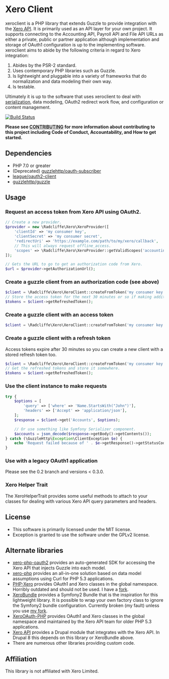 # Xero Client

xeroclient is a PHP library that extends Guzzle to provide integration with the [Xero API](https://developer.xero.com). It is primarily used as an API layer for your own project. It supports connecting to the Accounting API, Payroll API and File API URLs as either a private, public or partner application although implementation and storage of OAuth1 configuration is up to the implementing software. xeroclient aims to abide by the following criteria in regard to Xero integration:

1. Abides by the PSR-2 standard.
2. Uses contemporary PHP libraries such as Guzzle.
3. Is lightweight and pluggable into a variety of frameworks that do normalization and data modeling their own way.
4. Is testable.

Ultimately it is up to the software that uses xeroclient to deal with [serialization](http://symfony.com/doc/current/components/serializer.html), data modeling, OAuth2 redirect work flow, and configuration or content management.

[![Build Status](https://travis-ci.org/mradcliffe/xeroclient.svg?branch=master)](https://travis-ci.org/mradcliffe/xeroclient)

**Please see [CONTRIBUTING](./CONTRIBUTING.md) for more information about contributing to this project including Code of Conduct, Accountability, and How to get started.**

## Dependencies

* PHP 7.0 or greater
* (Deprecated) [guzzlehttp/oauth-subscriber](https://packagist.org/packages/guzzlehttp/oauth-subscriber)
* [league/oauth2-client](https://packagist.org/packages/league/oauth2-client)
* [guzzlehttp/guzzle](https://packagist.org/packages/guzzlehttp/guzzle)

## Usage

### Request an access token from Xero API using OAuth2.

```php
// Create a new provider.
$provider = new \Radcliffe\Xero\XeroProvider([
    'clientId' => 'my consumer key',
    'clientSecret' => 'my consumer secret',
    'redirectUri' => 'https://example.com/path/to/my/xero/callback',
    // This will always request offline_access.
    'scopes' => \Radcliffe\Xero\XeroProvider::getValidScopes('accounting'),
]);

// Gets the URL to go to get an authorization code from Xero.
$url = $provider->getAuthorizationUrl();
```

### Create a guzzle client from an authorization code (see above)

```php
$client = \Radcliffe\Xero\XeroClient::createFromToken('my consumer key', 'my consumer secret', $code, 'authorization_code', 'accounting');
// Store the access token for the next 30 minutes or so if making additional requests.
$tokens = $client->getRefreshedToken();
```

### Create a guzzle client with an access token

```php
$client = \Radcliffe\Xero\XeroClient::createFromToken('my consumer key', 'my consumer secret', 'my access token');
```

### Create a guzzle client with a refresh token

Access tokens expire after 30 minutes so you can create a new client with a stored refresh token too.

```php
$client = \Radcliffe\Xero\XeroClient::createFromToken('my consumer key', 'my consumer secret', 'my request token', 'request_token', 'accounting');
// Get the refreshed tokens and store it somewhere.
$tokens = $client->getRefreshedToken();
```

### Use the client instance to make requests

```php
try {
	$options = [
		'query' => ['where' => 'Name.StartsWith("John")'],
		'headers' => ['Accept' => 'application/json'],
	];
	$response = $client->get('Accounts', $options);

	// Or use something like Symfony Serializer component.
	$accounts = json_decode($response->getBody()->getContents());
} catch (\GuzzleHttp\Exception\ClientException $e) {
	echo 'Request failed because of ' . $e->getResponse()->getStatusCode();
}

```

### Use with a legacy OAuth1 application

Please see the 0.2 branch and versions < 0.3.0.

### Xero Helper Trait

The XeroHelperTrait provides some useful methods to attach to your classes for dealing with various Xero API query parameters and headers.

## License

* This software is primarily licensed under the MIT license.
* Exception is granted to use the software under the GPLv2 license.

## Alternate libraries

* [xero-php-oauth2](https://github.com/XeroAPI/xero-php-oauth2) provides an auto-generated SDK for accessing the Xero API that injects Guzzle into each model.
* [xero-php](https://github.com/calcinai/xero-php) provides an all-in-one solution based on data model assumptions using Curl for PHP 5.3 applications.
* [PHP-Xero](https://github.com/drpitman/PHP-Xero) provides OAuth1 and Xero classes in the global namespace. Horribly outdated and should not be used. I have a [fork](https://github.com/mradcliffe/PHP-Xero).
* [XeroBundle](https://github.com/james75/XeroBundle) provides a Symfony2 Bundle that is the inspiration for this lightweight library. It is possible to wrap your own factory class to ignore the Symfony2 bundle configuration. Currently broken (my fault) unless you use [my fork](https://github.com/mradcliffe/XeroBundle).
* [XeroOAuth-PHP](https://github.com/XeroAPI/XeroOAuth-PHP) provides OAuth1 and Xero classes in the global namespace and maintained by the Xero API team for older PHP 5.3 applications.
* [Xero API](https://drupal.org/project/xero) provides a Drupal module that integrates with the Xero API. In Drupal 8 this depends on this library or XeroBundle above.
* There are numerous other libraries providing custom code.

## Affiliation

This library is not affiliated with Xero Limited.

